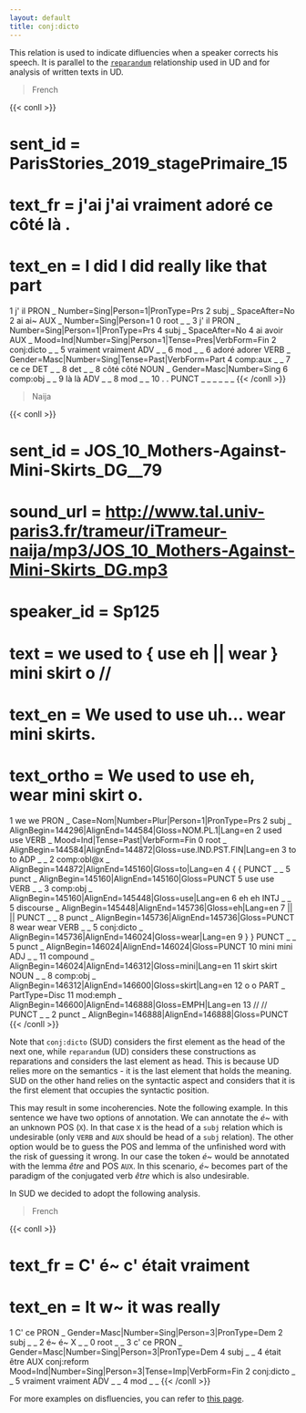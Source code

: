 ```yaml
---
layout: default
title: conj:dicto
---
```


This relation is used to indicate difluencies when a speaker corrects his speech. It is parallel to the [`reparandum`](https://universaldependencies.org/u/dep/reparandum.html) relationship used in UD and for analysis of written texts in UD.

> French

{{< conll >}}
# sent_id = ParisStories_2019_stagePrimaire_15
# text_fr = j'ai j'ai vraiment adoré ce côté là .
# text_en = I did I did really like that part
1	j'	il	PRON	_	Number=Sing|Person=1|PronType=Prs	2	subj	_	SpaceAfter=No
2	ai	ai~	AUX	_	Number=Sing|Person=1	0	root	_	_
3	j'	il	PRON	_	Number=Sing|Person=1|PronType=Prs	4	subj	_	SpaceAfter=No
4	ai	avoir	AUX	_	Mood=Ind|Number=Sing|Person=1|Tense=Pres|VerbForm=Fin	2	conj:dicto	_	_
5	vraiment	vraiment	ADV	_	_	6	mod	_	_
6	adoré	adorer	VERB	_	Gender=Masc|Number=Sing|Tense=Past|VerbForm=Part	4	comp:aux	_	_
7	ce	ce	DET	_	_	8	det	_	_
8	côté	côté	NOUN	_	Gender=Masc|Number=Sing	6	comp:obj	_	_
9	là	là	ADV	_	_	8	mod	_	_
10	.	.	PUNCT	_	_	_	_	_	_
{{< /conll >}}

> Naija

{{< conll >}}
# sent_id = JOS_10_Mothers-Against-Mini-Skirts_DG__79
# sound_url = http://www.tal.univ-paris3.fr/trameur/iTrameur-naija/mp3/JOS_10_Mothers-Against-Mini-Skirts_DG.mp3
# speaker_id = Sp125
# text = we used to { use eh || wear } mini skirt o //
# text_en = We used to use uh... wear mini skirts.
# text_ortho = We used to use eh, wear mini skirt o.
1	we	we	PRON	_	Case=Nom|Number=Plur|Person=1|PronType=Prs	2	subj	_	AlignBegin=144296|AlignEnd=144584|Gloss=NOM.PL.1|Lang=en
2	used	use	VERB	_	Mood=Ind|Tense=Past|VerbForm=Fin	0	root	_	AlignBegin=144584|AlignEnd=144872|Gloss=use.IND.PST.FIN|Lang=en
3	to	to	ADP	_	_	2	comp:obl@x	_	AlignBegin=144872|AlignEnd=145160|Gloss=to|Lang=en
4	{	{	PUNCT	_	_	5	punct	_	AlignBegin=145160|AlignEnd=145160|Gloss=PUNCT
5	use	use	VERB	_	_	3	comp:obj	_	AlignBegin=145160|AlignEnd=145448|Gloss=use|Lang=en
6	eh	eh	INTJ	_	_	5	discourse	_	AlignBegin=145448|AlignEnd=145736|Gloss=eh|Lang=en
7	||	||	PUNCT	_	_	8	punct	_	AlignBegin=145736|AlignEnd=145736|Gloss=PUNCT
8	wear	wear	VERB	_	_	5	conj:dicto	_	AlignBegin=145736|AlignEnd=146024|Gloss=wear|Lang=en
9	}	}	PUNCT	_	_	5	punct	_	AlignBegin=146024|AlignEnd=146024|Gloss=PUNCT
10	mini	mini	ADJ	_	_	11	compound	_	AlignBegin=146024|AlignEnd=146312|Gloss=mini|Lang=en
11	skirt	skirt	NOUN	_	_	8	comp:obj	_	AlignBegin=146312|AlignEnd=146600|Gloss=skirt|Lang=en
12	o	o	PART	_	PartType=Disc	11	mod:emph	_	AlignBegin=146600|AlignEnd=146888|Gloss=EMPH|Lang=en
13	//	//	PUNCT	_	_	2	punct	_	AlignBegin=146888|AlignEnd=146888|Gloss=PUNCT
{{< /conll >}}

Note that `conj:dicto` (SUD) considers the first element as the head of the next one, while `reparandum` (UD) considers these constructions as reparations and considers the last element as head.
This is because UD relies more on the semantics - it is the last element that holds the meaning. SUD on the other hand relies on the syntactic aspect and considers that it is the first element that occupies the syntactic position.

This may result in some incoherencies. Note the following example. In this sentence we have two options of annotation. We can annotate the *é~* with an unknown POS (`X`). In that case `X` is the head of a `subj` relation which is undesirable (only `VERB` and `AUX` should be head of a `subj` relation). The other option would be to guess the POS and lemma of the unfinished word with the risk of guessing it wrong. In our case the token *é~* would be annotated with the lemma *être* and POS `AUX`. In this scenario, *é~* becomes part of the paradigm of the conjugated verb *être* which is also undesirable.


In SUD we decided to adopt the following analysis.

> French

{{< conll >}}
# text_fr = C' é~ c' était vraiment
# text_en = It w~ it was really
1	C'	ce	PRON	_	Gender=Masc|Number=Sing|Person=3|PronType=Dem	2	subj	_	_
2	é~	é~	X	_	_	0	root	_	_
3	c'	ce	PRON	_	Gender=Masc|Number=Sing|Person=3|PronType=Dem	4	subj	_	_
4	était	être	AUX	conj:reform	Mood=Ind|Number=Sing|Person=3|Tense=Imp|VerbForm=Fin	2	conj:dicto	_	_
5	vraiment	vraiment	ADV	_	_	4	mod	_	_
{{< /conll >}}

For more examples on disfluencies, you can refer to [this page](../disfulencies).
